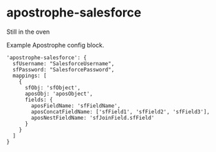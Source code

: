 # apostrophe-salesforce
Still in the oven

Example Apostrophe config block.

    'apostrophe-salesforce': {
      sfUsername: "SalesforceUsername",
      sfPassword: "SalesforcePassword",
      mappings: [
        {
          sfObj: 'sfObject',
          aposObj: 'aposObject',
          fields: {
            aposFieldName: 'sfFieldName',
            aposConcatFieldName: ['sfField1', 'sfField2', 'sfField3'],
            aposNestFieldName: 'sfJoinField.sfField'
          }
        }
      ]
    }
